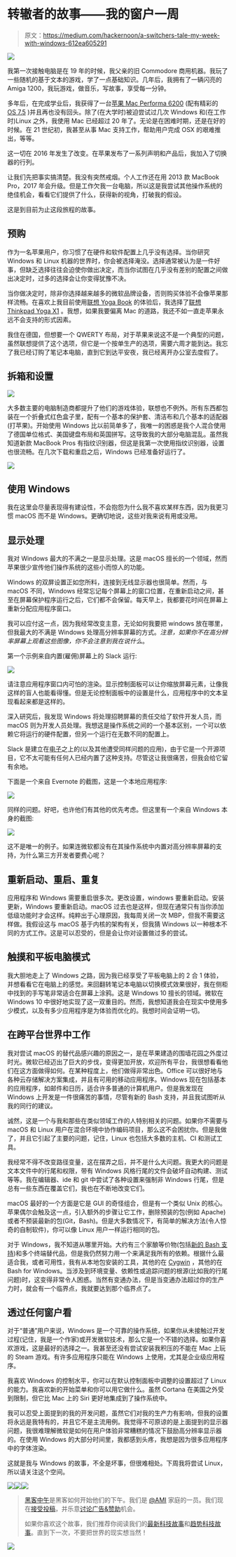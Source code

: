 # 转辙者的故事——我的窗户一周

> 原文：<https://medium.com/hackernoon/a-switchers-tale-my-week-with-windows-612ea605291>

![](img/42faa879fb93c99c5643881622bbb03e.png)

我第一次接触电脑是在 19 年的时候，我父亲的旧 Commodore 商用机器。我玩了一些随机的基于文本的游戏，学了一点基础知识。几年后，我拥有了一辆闪亮的 Amiga 1200，我玩游戏，做音乐，写故事，享受每一分钟。

多年后，在完成学业后，我获得了一台[苹果 Mac Performa 6200](https://en.wikipedia.org/wiki/Power_Macintosh_6200) (配有精彩的 [OS 7.5](https://en.wikipedia.org/wiki/System_7) )并且再也没有回头。除了(在大学时)被迫尝试过几次 Windows 和(在工作时)Linux 之外，我使用 Mac 已经超过 20 年了。无论是在困难时期，还是在好的时候。在 21 世纪初，我甚至从事 Mac 支持工作，帮助用户完成 OSX 的艰难推出，等等。

这一切在 2016 年发生了改变。在苹果发布了一系列声明和产品后，我加入了切换器的行列。

让我们先把事实搞清楚。我没有突然戒烟。个人工作还在用 2013 款 MacBook Pro，2017 年会升级。但是工作欠我一台电脑，所以这是我尝试其他操作系统的绝佳机会，看看它们提供了什么，获得新的视角，打破我的假设。

这是到目前为止这段旅程的故事。

## 预购

作为一名苹果用户，你习惯了在硬件和软件配置上几乎没有选择。当你研究 Windows 和 Linux 机器的世界时，你会被选择淹没。选择通常被认为是一件好事，但缺乏选择往往会迫使你做出决定，而当你试图在几乎没有差别的配置之间做出决定时，过多的选择会让你变得犹豫不决。

当你做决定时，除非你选择越来越多的微软品牌设备，否则购买体验不会像苹果那样流畅。在喜欢上我目前使用[联想 Yoga Book](http://127.0.0.1:4000/hands-on-with-the-yoga-book) 的体验后，我选择了[联想 Thinkpad Yoga X1](http://shop.lenovo.com/Thinkpad/X1-Yoga) 。我想，如果我要偏离 Mac 的道路，我还不如一直走苹果永远不会支持的形式因素。

我住在德国，但想要一个 QWERTY 布局，对于苹果来说这不是一个典型的问题，虽然联想提供了这个选项，但它是一个按单生产的选项，需要六周才能到达。我忘了我已经订购了笔记本电脑，直到它到达平安夜，我已经离开办公室去度假了。

## 拆箱和设置

![](img/12847ac0ad6ca32ee2616bb3bd828081.png)

大多数主要的电脑制造商都提升了他们的游戏体验，联想也不例外。所有东西都包装在一个折叠式红色盒子里，配有一个基本的保护套、清洁布和几个基本的适配器(打苹果)。开始使用 Windows 比以前简单多了，我唯一的困惑是我个人混合使用了德国单位格式、美国键盘布局和英国拼写。这导致我的大部分电脑混乱。虽然我知道新款 MacBook Pros 有指纹识别器，但这是我第一次使用指纹识别器，设置也很流畅。在几次下载和重启之后，Windows 已经准备好运行了。

![](img/42faa879fb93c99c5643881622bbb03e.png)

## 使用 Windows

我在这里会尽量表现得有建设性，不会抱怨为什么我不喜欢某样东西，因为我更习惯 macOS 而不是 Windows。更确切地说，这些对我来说有用或没用。

## 显示处理

我对 Windows 最大的不满之一是显示处理。这是 macOS 擅长的一个领域，然而苹果很少宣传他们操作系统的这些小而惊人的功能。

Windows 的双屏设置正如您所料，连接到无线显示器也很简单。然而，与 macOS 不同，Windows 经常忘记每个屏幕上的窗口位置，在重新启动之间，甚至在屏幕保护程序运行之后，它们都不会保留。每天早上，我都要花时间在屏幕上重新分配应用程序窗口。

我可以应付这一点，因为我经常改变主意，无论如何我要把 windows 放在哪里，但我最大的不满是 Windows 处理高分辨率屏幕的方式。*注意，如果你不在高分辨率屏幕上观看这些图像，你不会注意到我在说什么*。

第一个示例来自内置(雇佣)屏幕上的 Slack 运行:

![](img/81ee155d71cbf6695957a6f4cd156bc8.png)

请注意应用程序窗口内可怕的渲染。显示控制面板可以让你缩放屏幕元素，让像我这样的盲人也能看得懂。但是无论控制面板中的设置是什么，应用程序中的文本呈现看起来都是这样的。

深入研究后，我发现 Windows 将处理招聘屏幕的责任交给了软件开发人员，而 macOS 则为开发人员处理。我想这是操作系统之间的一个基本区别，一个可以依赖它将运行的硬件配置，但另一个运行在无数不同的配置上。

Slack 是建立在[电子](http://electron.atom.io/)之上的(以及其他遭受同样问题的应用)，由于它是一个开源项目，它不太可能有任何人已经内置了这种支持。尽管这让我很痛苦，但我会给它留有余地。

下面是一个来自 Evernote 的截图，这是一个本地应用程序:

![](img/36f4e855853516a5bb663db6168de93e.png)

同样的问题。好吧，也许他们有其他的优先考虑。但这里有一个来自 Windows 本身的截图:

![](img/9382cea14c703b2b5b35667346fb9896.png)

这不是唯一的例子。如果连微软都没有在其操作系统中内置对高分辨率屏幕的支持，为什么第三方开发者要费心呢？

## 重新启动、重启、重复

应用程序和 Windows 需要重启很多次。更改设置，windows 要重新启动。安装更新，Windows 要重新启动。macOS 过去也是这样，但现在通常只有当你添加低级功能时才会这样。纯粹出于心理原因，我每周关闭一次 MBP，但我不需要这样做。我假设这与 macOS 基于内核的架构有关，但我猜 Windows 以一种根本不同的方式工作。这是可以忍受的，但是会让你对设置做过多的尝试。

## 触摸和平板电脑模式

我大胆地走上了 Windows 之路，因为我已经享受了平板电脑上的 2 合 1 体验，并想看看它在电脑上的感觉。来回翻转笔记本电脑以切换模式效果很好，我在侧柜中找到的手写笔非常适合在屏幕上涂鸦。这是 Windows 10 擅长的领域。微软在 Windows 10 中很好地实现了这一双重目的。然而，我想知道我会在现实中使用多少模式，以及有多少应用程序是为体验而优化的。我想时间会证明一切。

## 在跨平台世界中工作

我对尝试 macOS 的替代品感兴趣的原因之一，是在苹果建造的围墙花园之外度过时光。微软已经迈出了巨大的步伐，变得更加开放，欢迎所有平台，我很想看看他们在这方面做得如何。在某种程度上，他们做得非常出色。Office 可以很好地与各种云存储解决方案集成，并且有可用的移动应用程序。Windows 现在包括基本的应用程序，如邮件和日历，适合许多普通的计算机用户。但是我发现在 Windows 上开发是一件很痛苦的事情，尽管有新的 Bash 支持，并且我试图听从我的同行的建议。

诚然，这是一个与我和那些在类似领域工作的人特别相关的问题。如果你不需要与 macOS 和 Linux 用户在混合环境中协作编码项目，那么这不会困扰你。但是我做了，并且它引起了主要的问题，记住，Linux 也包括大多数的主机、CI 和测试工具。

我经常不得不改变路径变量，这在摆弄之后，并不是什么大问题。我更大的问题是文本文件中的行尾和权限，带有 Windows 风格行尾的文件会破坏自动构建、测试等等。我在编辑器、ide 和 git 中尝试了各种设置来强制非 Windows 行尾，但是总有一些东西在覆盖它们，我也在不断地改变它们。

macOS 最好的一个方面是它是 GUI 的奇怪组合，但是有一个类似 Unix 的核心。苹果偶尔会触及这一点，引入额外的步骤让它工作，删除预装的包(例如 Apache)或者不预装最新的包(Git，Bash)。但是大多数情况下，有简单的解决方法(令人惊奇的自制软件)，你可以像 Linux 用户一样运行相同的包。

对于 Windows，我不知道从哪里开始。大约有三个家酿等价物(包括[新的 Bash 支持](https://msdn.microsoft.com/en-us/commandline/wsl/about))和多个终端替代品，但是我仍然努力用一个来满足我所有的依赖。根据什么最适合我，或者可用性，我有从本地包安装的工具，其他的在 [Cygwin](https://www.cygwin.com/) ，其他的在 Bash for Windows。当涉及到环境变量、依赖性或追踪问题的根源(比如我的行尾问题)时，这变得非常令人困惑。当然有变通办法，但是当变通办法超过你的生产力时，就会有一个临界点，我就要达到那个临界点了。

## 透过任何窗户看

对于“普通”用户来说，Windows 是一个可靠的操作系统，如果你从未接触过开发过程(记住，我是一个作家)或开发微软技术，那么它是一个不错的选择。如果你喜欢游戏，这是最好的选择之一。我甚至还没有尝试安装我积压的不能在 Mac 上玩的 Steam 游戏。有许多应用程序只能在 Windows 上使用，尤其是企业级应用程序。

我喜欢 Windows 的控制水平，你可以在默认控制面板中调整的设置超过了 Linux 的能力。我喜欢新的开始菜单和你可以用它做什么。虽然 Cortana 在美国之外受到限制，但它比 Mac 上的 Siri 更好地集成到了操作系统中。

我可以忍受上面提到的我的开发问题，虽然它们对我的生产力有影响，但我的设置将永远是我特有的，并且它不是主流用例。我觉得不可原谅的是上面提到的显示器问题，我很难理解微软是如何在用户体验非常糟糕的情况下鼓励高分辨率显示器的。在使用 Windows 的大部分时间里，我都感到头疼，我想是因为很多应用程序中的字体渲染。

这就是我与 Windows 的故事，不全是坏事，但很难相处。下周我将尝试 Linux，所以请关注这个空间。

[![](img/50ef4044ecd4e250b5d50f368b775d38.png)](http://bit.ly/HackernoonFB)[![](img/979d9a46439d5aebbdcdca574e21dc81.png)](https://goo.gl/k7XYbx)[![](img/2930ba6bd2c12218fdbbf7e02c8746ff.png)](https://goo.gl/4ofytp)

> [黑客中午](http://bit.ly/Hackernoon)是黑客如何开始他们的下午。我们是 [@AMI](http://bit.ly/atAMIatAMI) 家庭的一员。我们现在[接受投稿](http://bit.ly/hackernoonsubmission)，并乐意[讨论广告&赞助](mailto:partners@amipublications.com)机会。
> 
> 如果你喜欢这个故事，我们推荐你阅读我们的[最新科技故事](http://bit.ly/hackernoonlatestt)和[趋势科技故事](https://hackernoon.com/trending)。直到下一次，不要把世界的现实想当然！

![](img/be0ca55ba73a573dce11effb2ee80d56.png)